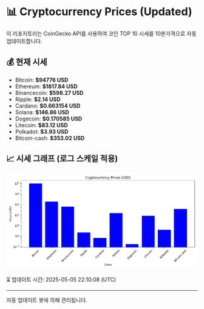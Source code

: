 
# 📊 Cryptocurrency Prices (Updated)

이 리포지토리는 CoinGecko API를 사용하여 코인 TOP 10 시세를 10분가격으로 자동 업데이트합니다.

## 💰 현재 시세
- Bitcoin: **$94776 USD**
- Ethereum: **$1817.84 USD**
- Binancecoin: **$598.27 USD**
- Ripple: **$2.14 USD**
- Cardano: **$0.663154 USD**
- Solana: **$146.86 USD**
- Dogecoin: **$0.170585 USD**
- Litecoin: **$83.12 USD**
- Polkadot: **$3.93 USD**
- Bitcoin-cash: **$353.02 USD**

## 📈 시세 그래프 (로그 스케일 적용)
![Crypto Prices](crypto_prices.png)

⏳ 업데이트 시간: 2025-05-05 22:10:08 (UTC)

---
자동 업데이트 봇에 의해 관리됩니다.
